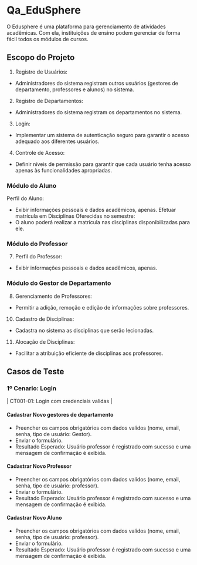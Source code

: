 # Qa_EduSphere

O Edusphere é uma plataforma para gerenciamento de atividades acadêmicas. Com ela, instituições de ensino podem gerenciar de forma fácil todos os módulos de cursos.

## Escopo do Projeto

1. Registro de Usuários:
- Administradores do sistema registram outros usuários (gestores de
departamento, professores e alunos) no sistema.
2. Registro de Departamentos:
- Administradores do sistema registram os departamentos no sistema.
3. Login:
- Implementar um sistema de autenticação seguro para garantir o acesso
adequado aos diferentes usuários.
4. Controle de Acesso:
- Definir níveis de permissão para garantir que cada usuário tenha acesso apenas
às funcionalidades apropriadas.

### Módulo do Aluno

Perfil do Aluno:
- Exibir informações pessoais e dados acadêmicos, apenas.
Efetuar matrícula em Disciplinas Oferecidas no semestre:
- O aluno poderá realizar a matrícula nas disciplinas disponibilizadas para ele.
  
### Módulo do Professor

7. Perfil do Professor:
- Exibir informações pessoais e dados acadêmicos, apenas.
  
### Módulo do Gestor de Departamento

8. Gerenciamento de Professores:
- Permitir a adição, remoção e edição de informações sobre professores.
10. Cadastro de Disciplinas:
- Cadastra no sistema as disciplinas que serão lecionadas.
11. Alocação de Disciplinas:
- Facilitar a atribuição eficiente de disciplinas aos professores.

## Casos de Teste

### 1º Cenario: Login

| CT001-01: Login com credenciais validas |

#### Cadastrar Novo gestores de departamento
- Preencher os campos obrigatórios com dados validos (nome, email, senha, tipo de usuário: Gestor).
- Enviar o formulário.
- Resultado Esperado: Usuário professor é registrado com sucesso e uma mensagem de confirmação é exibida.

#### Cadastrar Novo Professor
- Preencher os campos obrigatórios com dados validos (nome, email, senha, tipo de usuário: professor).
- Enviar o formulário.
- Resultado Esperado: Usuário professor é registrado com sucesso e uma mensagem de confirmação é exibida.

#### Cadastrar Novo Aluno
- Preencher os campos obrigatórios com dados validos (nome, email, senha, tipo de usuário: professor).
- Enviar o formulário.
- Resultado Esperado: Usuário professor é registrado com sucesso e uma mensagem de confirmação é exibida.

####
